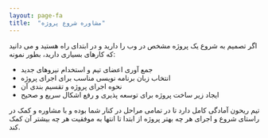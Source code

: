 ```yaml
---
layout: page-fa
title:  "مشاوره شروع پروژه"
---
```

اگر تصمیم به شروع یک پروژه مشخص در وب را دارید و در ابتدای راه هستید و می دانید که کارهای بسیاری دارید، بطور نمونه:

- جمع آوری اعضای تیم و استخدام نیروهای جدید
- انتخاب زبان برنامه نویسی مناسب برای اجرای پروژه
- نحوه اجرای پروژه و تقسیم بندی آن
- ایجاد زیر ساخت پروژه برای توسعه پذیری و رفع اشکال سریع و صحیح

تیم ریحون آمادگی کامل دارد تا در تمامی مراحل در کنار شما بوده و با مشاوره و کمک در راستای شروع و اجرای هر چه بهتر پروژه از ابتدا تا انتها به موفقیت هر چه بیشتر آن کمک کند.